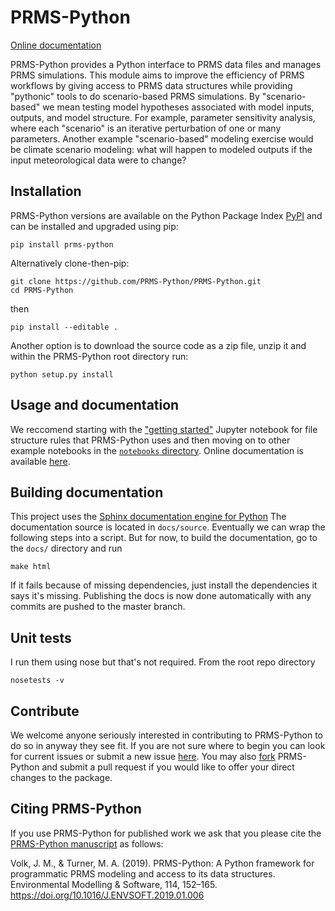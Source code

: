 # PRMS-Python

[Online documentation](https://prms-python.github.io/PRMS-Python/build/html/index.html)

PRMS-Python provides a Python interface to PRMS data files and manages 
PRMS simulations. This module aims to improve the efficiency of PRMS 
workflows by giving access to PRMS data structures while providing 
"pythonic" tools to do scenario-based PRMS simulations. By 
"scenario-based" we mean testing model hypotheses associated with model 
inputs, outputs, and model structure. For example, parameter sensitivity 
analysis, where each "scenario" is an iterative perturbation of one or 
many parameters. Another example "scenario-based" modeling exercise 
would be climate scenario modeling: what will happen to modeled outputs 
if the input meteorological data were to change?



## Installation

PRMS-Python versions are available on the Python Package Index [PyPI](https://pypi.org/project/prms-python/)
and can be installed and upgraded using pip:

```
pip install prms-python
```

Alternatively clone-then-pip:

```
git clone https://github.com/PRMS-Python/PRMS-Python.git
cd PRMS-Python
```

then

```
pip install --editable .
```

Another option is to download the source code as a zip file, unzip it
and within the PRMS-Python root directory run:

```
python setup.py install
```

## Usage and documentation

We reccomend starting with the ["getting started"](https://github.com/PRMS-Python/PRMS-Python/blob/master/notebooks/getting_started.ipynb) 
Jupyter notebook for file structure rules that PRMS-Python uses and then
moving on to other example notebooks in the [`notebooks` directory](https://github.com/PRMS-Python/PRMS-Python/tree/master/notebooks). Online documentation is available [here](https://prms-python.github.io/PRMS-Python/build/html/index.html).

## Building documentation

This project uses the [Sphinx documentation engine for Python](http://www.sphinx-doc.org/en/master/)
The documentation source is located in `docs/source`. Eventually we can
wrap the following steps into a script. But for now, to build the
documentation, go to the `docs/` directory and run

```
make html
```

If it fails because of missing dependencies, just install the dependencies 
it says it's missing. Publishing the docs is now done automatically with any 
commits are pushed to the master branch.


<!---  commented the published of online docs the old way
  The method I employed was found on the Sphinx repository as an issue
  that did exactly what I wanted: https://github.com/sphinx-doc/sphinx/issues/3382
  essentially using the new github publish docs from master branch doc folder
  but using a fake index.html to redirect github to the one under docs/build/html/

If it succeds and this is your first time making the html docs you will see a 
new directory, `build/html`. If this is the first time you've 
built and updated the documentation you'll need to run this first

```
git remote add docs http://github.com/PRMS-Python/docs
```

Now, we'll create a branch that consists solely 
of this built html by running the following command from the root of the 
PRMS-Python documentation directory

```
git checkout -b new-docs \
    && git add -f docs/build/html \
    && git commit -m"built updated docs" \
    && git filter-branch -f --prune-empty --subdirectory-filter docs/build/html new-docs \
    && git push -u docs HEAD:new-docs
```

This pushed the newly built documentation to the `PRMS-Python/docs` repository.
Now we just have to move the new branch you pushed to GitHub to be the
`gh-pages` branch.

First, change directories to the PRMS-Python/docs repository. Then,

```
git fetch origin \
    && git checkout new-docs \
    && git push --delete gh-pages \
    && git push -u origin HEAD:gh-pages \
    && git push --delete origin new-docs \
    && git branch -D new-docs
```

-->


## Unit tests

I run them using nose but that's not required. From the root repo directory

```
nosetests -v
```

## Contribute

We welcome anyone seriously interested in contributing to PRMS-Python to do so in anyway they see fit. If you are not sure where to begin you can look for current issues or submit a new issue [here](https://github.com/PRMS-Python/PRMS-Python/issues). You may also [fork](https://help.github.com/articles/fork-a-repo/) PRMS-Python and submit a pull request if you would like to offer your direct changes to the package. 

## Citing PRMS-Python

If you use PRMS-Python for published work we ask that you please cite the [PRMS-Python manuscript](https://www.sciencedirect.com/science/article/pii/S1364815218308004) as follows:

Volk, J. M., & Turner, M. A. (2019). PRMS-Python: A Python framework for programmatic PRMS modeling and access to its data structures. Environmental Modelling & Software, 114, 152–165. https://doi.org/10.1016/J.ENVSOFT.2019.01.006
